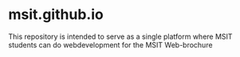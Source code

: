 msit.github.io
==============
This repository is intended to serve as a single platform where MSIT students can do webdevelopment for the MSIT Web-brochure
